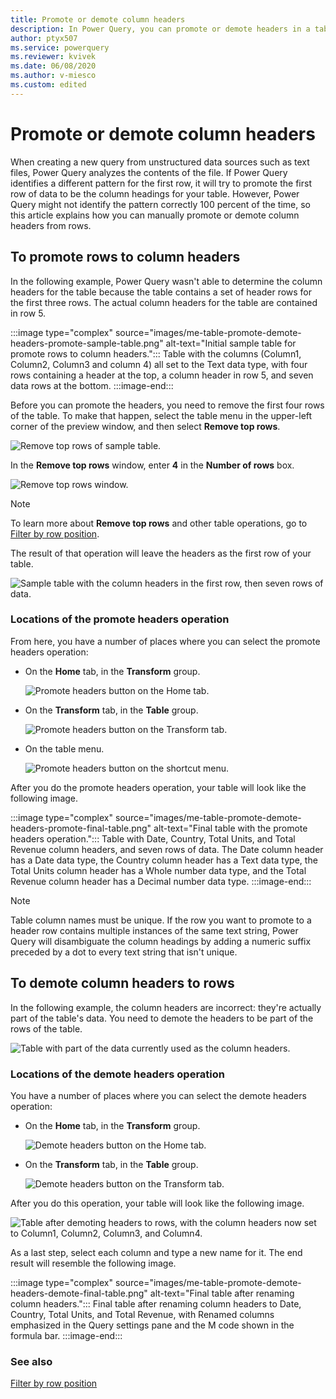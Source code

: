 ```yaml
---
title: Promote or demote column headers
description: In Power Query, you can promote or demote headers in a table. This article demonstrates how to do these operations. 
author: ptyx507
ms.service: powerquery
ms.reviewer: kvivek
ms.date: 06/08/2020
ms.author: v-miesco
ms.custom: edited
---
```


# Promote or demote column headers

When creating a new query from unstructured data sources such as text files, Power Query analyzes the contents of the file. If Power Query identifies a different pattern for the first row, it will try to promote the first row of data to be the column headings for your table. However, Power Query might not identify the pattern correctly 100&nbsp;percent of the time, so this article explains how you can manually promote or demote column headers from rows.

## To promote rows to column headers

In the following example, Power Query wasn't able to determine the column headers for the table because the table contains a set of header rows for the first three rows. The actual column headers for the table are contained in row 5.

:::image type="complex" source="images/me-table-promote-demote-headers-promote-sample-table.png" alt-text="Initial sample table for promote rows to column headers.":::
   Table with the columns (Column1, Column2, Column3 and column 4) all set to the Text data type, with four rows containing a header at the top, a column header in row 5, and seven data rows at the bottom.
:::image-end:::

Before you can promote the headers, you need to remove the first four rows of the table. To make that happen, select the table menu in the upper-left corner of the preview window, and then select **Remove top rows**.

![Remove top rows of sample table.](images/me-table-promote-demote-headers-promote-remove-top-rows.png "Remove top rows of sample table")

In the **Remove top rows** window, enter **4** in the **Number of rows** box.

![Remove top rows window.](images/me-table-promote-demote-headers-promote-remove-top-rows-window.png "Remove top rows window")

> [!NOTE] 
> To learn more about **Remove top rows** and other table operations, go to [Filter by row position](filter-row-position.md).

The result of that operation will leave the headers as the first row of your table.

![Sample table with the column headers in the first row, then seven rows of data.](images/me-table-promote-demote-headers-promote-table-before-promote.png "Sample table with the column headers in the first row, then seven rows of data")

### Locations of the promote headers operation

From here, you have a number of places where you can select the promote headers operation:

* On the **Home** tab, in the **Transform** group.

   ![Promote headers button on the Home tab.](images/me-table-promote-demote-headers-promote-home-tab.png "Promote headers button on the Home tab")

* On the **Transform** tab, in the **Table** group.

   ![Promote headers button on the Transform tab.](images/me-table-promote-demote-headers-promote-transform-tab.png "Promote headers button on the Transform tab")

* On the table menu.

   ![Promote headers button on the shortcut menu.](images/me-table-promote-demote-headers-promote-table-menu.png "Promote headers button on the shortcut menu")

After you do the promote headers operation, your table will look like the following image.

:::image type="complex" source="images/me-table-promote-demote-headers-promote-final-table.png" alt-text="Final table with the promote headers operation.":::
   Table with Date, Country, Total Units, and Total Revenue column headers, and seven rows of data. The Date column header has a Date data type, the Country column header has a Text data type, the Total Units column header has a Whole number data type, and the Total Revenue column header has a Decimal number data type.
:::image-end:::

>[!NOTE]
> Table column names must be unique. If the row you want to promote to a header row contains multiple instances of the same text string, Power Query will disambiguate the column headings by adding a numeric suffix preceded by a dot to every text string that isn't unique.

## To demote column headers to rows

In the following example, the column headers are incorrect: they're actually part of the table's data. You need to demote the headers to be part of the rows of the table.

![Table with part of the data currently used as the column headers.](images/me-table-promote-demote-headers-demote-sample-table.png "Table with part of the data currently used as the column headers")

### Locations of the demote headers operation

You have a number of places where you can select the demote headers operation:

* On the **Home** tab, in the **Transform** group.

   ![Demote headers button on the Home tab.](images/me-table-promote-demote-headers-demote-home-tab.png "Demote headers button on the Home tab")

* On the **Transform** tab, in the **Table** group.

   ![Demote headers button on the Transform tab.](images/me-table-promote-demote-headers-demote-transform-tab.png "Demote headers button on the Transform tab")

After you do this operation, your table will look like the following image.

![Table after demoting headers to rows, with the column headers now set to Column1, Column2, Column3, and Column4.](images/me-table-promote-demote-headers-demote-almost-final-table.png "Table after demoting headers to rows, with the column headers now set to Column1, Column2, Column3, and Column4")

As a last step, select each column and type a new name for it. The end result will resemble the following image.

:::image type="complex" source="images/me-table-promote-demote-headers-demote-final-table.png" alt-text="Final table after renaming column headers.":::
   Final table after renaming column headers to Date, Country, Total Units, and Total Revenue, with Renamed columns emphasized in the Query settings pane and the M code shown in the formula bar.
:::image-end:::

### See also

[Filter by row position](filter-row-position.md)
